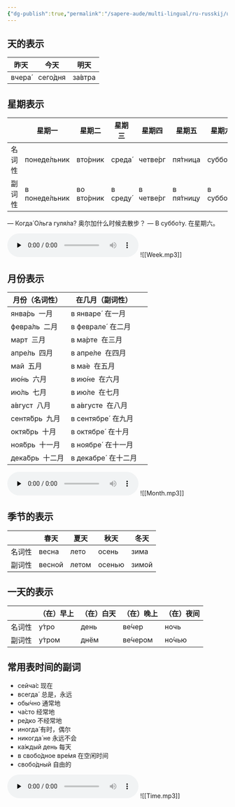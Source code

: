 ```yaml
---
{"dg-publish":true,"permalink":"/sapere-aude/multi-lingual/ru-russkij/urok-10/","dgPassFrontmatter":true}
---
```


## 天的表示
| 昨天     | 今天       | 明天      |
| ------ | -------- | ------- |
| вчера́ | сего́дня | за́втра |

## 星期表示

|     | 星期一            | 星期二         | 星期三      | 星期四        | 星期五        | 星期六        | 星期天            |
| --- | -------------- | ----------- | -------- | ---------- | ---------- | ---------- | -------------- |
| 名词性 | понеде́льник   | вто́рник    | среда́   | четве́рг   | пя́тница   | суббо́та   | воскресе́нье   |
| 副词性 | в понеде́льник | во вто́рник | в среду́ | в четве́рг | в пя́тницу | в суббо́ту | в воскресе́нье |
— Когда́ О́льга гуля́ла?  奥尔加什么时候去散步？
— В суббо́ту.  在星期六。

<audio id="audio" controls="" preload="none">
<source id="mp3" src="https://huangyahui.com/img/user/TARDIS/Assets/2024/week.mp3">
</audio>
![[Week.mp3]]

## 月份表示

| 月份（名词性）       | 在几月（副词性）         |     |
| ------------- | ---------------- | --- |
| янва́рь  一月   | в январе́  在一月   |     |
| февра́ль  二月  | в феврале́  在二月  |     |
| март  三月      | в ма́рте  在三月    |     |
| апре́ль  四月   | в апре́ле  在四月   |     |
| май  五月       | в ма́е  在五月      |     |
| ию́нь  六月     | в ию́не  在六月     |     |
| ию́ль  七月     | в ию́ле  在七月     |     |
| а́вгуст  八月   | в а́вгусте  在八月  |     |
| сентя́брь  九月 | в сентябре́  在九月 |     |
| октя́брь  十月  | в октябре́  在十月  |     |
| ноя́брь  十一月  | в ноябре́  在十一月  |     |
| дека́брь  十二月 | в декабре́  在十二月 |     |
<audio id="audio" controls="" preload="none">
<source id="mp3" src="https://huangyahui.com/img/user/TARDIS/Assets/2024/Month.mp3">
</audio>
![[Month.mp3]]

## 季节的表示
|     | 春天     | 夏天    | 秋天     | 冬天    |
| --- | ------ | ----- | ------ | ----- |
| 名词性 | весна  | лето  | осень  | зима  |
| 副词性 | весной | летом | осенью | зимой |

## 一天的表示
|     | （在）早上  | （在）白天 | （在）晚上    | （在）夜间  |
| --- | ------ | ----- | -------- | ------ |
| 名词性 | у́тро  | день  | ве́чер   | ночь   |
| 副词性 | у́тром | днём  | ве́чером | но́чью |
## 常用表时间的副词

- сейча́с 现在
- всегда́  总是，永远
- обы́чно 通常地
- ча́сто 经常地
- ре́дко 不经常地
- иногда́ 有时，偶尔
- никогда́ не 永远不会
- ка́ждый день 每天
- в свобо́дное вре́мя 在空闲时间
- свобо́дный 自由的

<audio id="audio" controls="" preload="none">
<source id="mp3" src="https://huangyahui.com/img/user/TARDIS/Assets/2024/Time.mp3">
</audio>
![[Time.mp3]]

